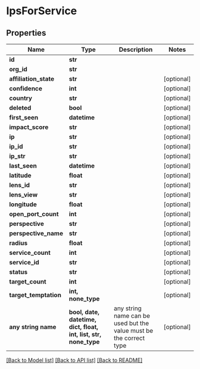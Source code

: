 # IpsForService


## Properties
Name | Type | Description | Notes
------------ | ------------- | ------------- | -------------
**id** | **str** |  | 
**org_id** | **str** |  | 
**affiliation_state** | **str** |  | [optional] 
**confidence** | **int** |  | [optional] 
**country** | **str** |  | [optional] 
**deleted** | **bool** |  | [optional] 
**first_seen** | **datetime** |  | [optional] 
**impact_score** | **str** |  | [optional] 
**ip** | **str** |  | [optional] 
**ip_id** | **str** |  | [optional] 
**ip_str** | **str** |  | [optional] 
**last_seen** | **datetime** |  | [optional] 
**latitude** | **float** |  | [optional] 
**lens_id** | **str** |  | [optional] 
**lens_view** | **str** |  | [optional] 
**longitude** | **float** |  | [optional] 
**open_port_count** | **int** |  | [optional] 
**perspective** | **str** |  | [optional] 
**perspective_name** | **str** |  | [optional] 
**radius** | **float** |  | [optional] 
**service_count** | **int** |  | [optional] 
**service_id** | **str** |  | [optional] 
**status** | **str** |  | [optional] 
**target_count** | **int** |  | [optional] 
**target_temptation** | **int, none_type** |  | [optional] 
**any string name** | **bool, date, datetime, dict, float, int, list, str, none_type** | any string name can be used but the value must be the correct type | [optional]

[[Back to Model list]](../README.md#documentation-for-models) [[Back to API list]](../README.md#documentation-for-api-endpoints) [[Back to README]](../README.md)


